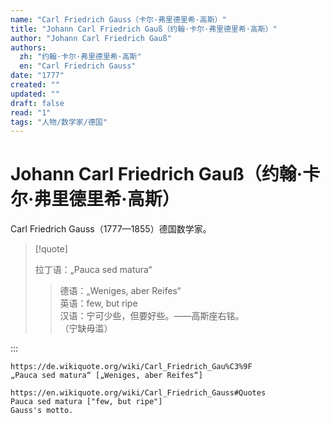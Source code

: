 ```yaml
---
name: "Carl Friedrich Gauss（卡尔·弗里德里希·高斯）"
title: "Johann Carl Friedrich Gauß（约翰·卡尔·弗里德里希·高斯）"
author: "Johann Carl Friedrich Gauß"
authors:
  zh: "约翰·卡尔·弗里德里希·高斯"
  en: "Carl Friedrich Gauss"
date: "1777"
created: ""
updated: ""
draft: false
read: "1"
tags: "人物/数学家/德国"
---
```


# Johann Carl Friedrich Gauß（约翰·卡尔·弗里德里希·高斯）

Carl Friedrich Gauss（1777—1855）德国数学家。

> [!quote]
>
> 拉丁语：„Pauca sed matura“
>
> > 德语：„Weniges, aber Reifes“  
> > 英语：few, but ripe  
> > 汉语：宁可少些，但要好些。——高斯座右铭。  
> > （宁缺毋滥）

:::

```
https://de.wikiquote.org/wiki/Carl_Friedrich_Gau%C3%9F
„Pauca sed matura“ [„Weniges, aber Reifes“]

https://en.wikiquote.org/wiki/Carl_Friedrich_Gauss#Quotes
Pauca sed matura ["few, but ripe"]
Gauss's motto.
```
